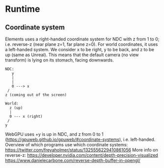 # Runtime

## Coordinate system

Elements uses a right-handed coordinate system for NDC with z from 1 to 0; i.e. reverse-z (near plane z=1, far plane z=0). For world coordinates, it uses a left-handed system. We consider x to be right, y to be back, and z to be up (same as Unreal). This means that the default camera (no view transform) is lying on its stomach, facing downwards.

```
NDC:
   y
   |
   |
   0 ---> x
 /
z (coming out of the screen)

World:
  z (up)
  |
  0 --- x (right)
 /
y
```

WebGPU uses +y is up in NDC, and z from 0 to 1 (https://gpuweb.github.io/gpuweb/#coordinate-systems), i.e. left-handed.
Overview of which programs use which coordinate systems: https://twitter.com/freyaholmer/status/1325556229410861056
More info on reverse-z: https://developer.nvidia.com/content/depth-precision-visualized https://www.danielecarbone.com/reverse-depth-buffer-in-opengl/
